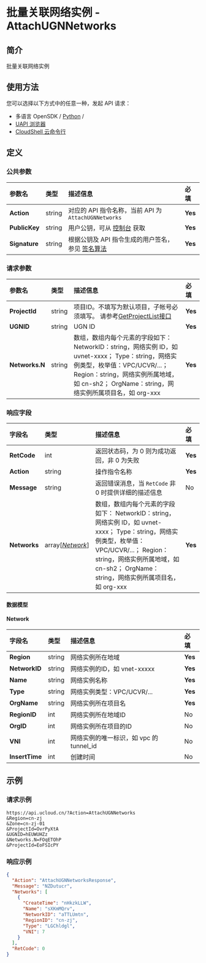 # 批量关联网络实例 - AttachUGNNetworks

## 简介

批量关联网络实例






## 使用方法

您可以选择以下方式中的任意一种，发起 API 请求：
- 多语言 OpenSDK / [Python](https://github.com/ucloud/ucloud-sdk-python3) /
- [UAPI 浏览器](https://console.ucloud.cn/uapi/detail?id=AttachUGNNetworks)
- [CloudShell 云命令行](https://shell.ucloud.cn/)


## 定义

### 公共参数

| 参数名 | 类型 | 描述信息 | 必填 |
|:---|:---|:---|:---|
| **Action**     | string  | 对应的 API 指令名称，当前 API 为 `AttachUGNNetworks`                        | **Yes** |
| **PublicKey**  | string  | 用户公钥，可从 [控制台](https://console.ucloud.cn/uapi/apikey) 获取                                             | **Yes** |
| **Signature**  | string  | 根据公钥及 API 指令生成的用户签名，参见 [签名算法](api/summary/signature.md)  | **Yes** |

### 请求参数

| 参数名 | 类型 | 描述信息 | 必填 |
|:---|:---|:---|:---|
| **ProjectId** | string | 项目ID。不填写为默认项目，子帐号必须填写。 请参考[GetProjectList接口](https://docs.ucloud.cn/api/summary/get_project_list) |**Yes**|
| **UGNID** | string | UGN ID |**Yes**|
| **Networks.N** | string | 数组，数组内每个元素的字段如下： NetworkID：string，网络实例 ID，如 uvnet-xxxx； Type：string，网络实例类型，枚举值：VPC/UCVR/...； Region：string，网络实例所属地域，如 cn-sh2； OrgName：string，网络实例所属项目名，如 org-xxx |**Yes**|

### 响应字段

| 字段名 | 类型 | 描述信息 | 必填 |
|:---|:---|:---|:---|
| **RetCode** | int | 返回状态码，为 0 则为成功返回，非 0 为失败 |**Yes**|
| **Action** | string | 操作指令名称 |**Yes**|
| **Message** | string | 返回错误消息，当 `RetCode` 非 0 时提供详细的描述信息 |No|
| **Networks** | array[[*Network*](#Network)] | 数组，数组内每个元素的字段如下： NetworkID：string，网络实例 ID，如 uvnet-xxxx； Type：string，网络实例类型，枚举值：VPC/UCVR/...； Region：string，网络实例所属地域，如 cn-sh2； OrgName：string，网络实例所属项目名，如 org-xxx |**Yes**|

#### 数据模型


#### Network

| 字段名 | 类型 | 描述信息 | 必填 |
|:---|:---|:---|:---|
| **Region** | string | 网络实例所在地域 |**Yes**|
| **NetworkID** | string | 网络实例的ID，如 vnet-xxxxx |**Yes**|
| **Name** | string | 网络实例名称 |**Yes**|
| **Type** | string | 网络实例类型：VPC/UCVR/... |**Yes**|
| **OrgName** | string | 网络实例所在项目名 |**Yes**|
| **RegionID** | int | 网络实例所在地域ID |No|
| **OrgID** | int | 网络实例所在项目的ID |No|
| **VNI** | int | 网络实例的唯一标识，如 vpc 的 tunnel_id |No|
| **InsertTime** | int | 创建时间 |No|

## 示例

### 请求示例
    
```
https://api.ucloud.cn/?Action=AttachUGNNetworks
&Region=cn-zj
&Zone=cn-zj-01
&ProjectId=OvrPyXtA
&UGNID=hEUWUHZz
&Networks.N=FOqETOhP
&ProjectId=EoFSIcPY
```

### 响应示例
    
```json
{
  "Action": "AttachUGNNetworksResponse",
  "Message": "NZDutucr",
  "Networks": [
    {
      "CreateTime": "nHkzkLLW",
      "Name": "sXKmMQrv",
      "NetworkID": "aTTLUmtn",
      "RegionID": "cn-zj",
      "Type": "LGChldgl",
      "VNI": 7
    }
  ],
  "RetCode": 0
}
```





